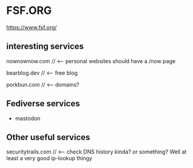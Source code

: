 # FSF.ORG
https://www.fsf.org/


## interesting services

nownownow.com // <-- personal websites should have a /now page

bearblog.dev // <-- free blog

porkbun.com // <-- domains?


## Fediverse services

- mastodon


## Other useful services
securitytrails.com // <-- check DNS history kinda? or something? Well at least a very good ip-lookup thingy


